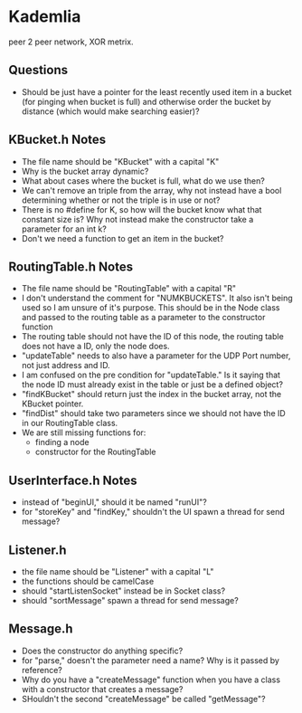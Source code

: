 # Kademlia
peer 2 peer network, XOR metrix.

Questions
---------
- Should be just have a pointer for the least recently used item in a bucket (for pinging when bucket is full) and otherwise order the bucket by distance (which would make searching easier)?

KBucket.h Notes
---------------
- The file name should be "KBucket" with a capital "K"
- Why is the bucket array dynamic?
- What about cases where the bucket is full, what do we use then?
- We can't remove an triple from the array, why not instead have a bool determining whether or not the triple is in use or not?
- There is no #define for K, so how will the bucket know what that constant size is? Why not instead make the constructor take a parameter for an int k?
- Don't we need a function to get an item in the bucket?

RoutingTable.h Notes
--------------------
- The file name should be "RoutingTable" with a capital "R"
- I don't understand the comment for "NUMKBUCKETS". It also isn't being used so I am unsure of it's purpose. This should be in the Node class and passed to the routing table as a parameter to the constructor function
- The routing table should not have the ID of this node, the routing table does not have a ID, only the node does.
- "updateTable" needs to also have a parameter for the UDP Port number, not just address and ID.
- I am confused on the pre condition for "updateTable." Is it saying that the node ID must already exist in the table or just be a defined object?
- "findKBucket" should return just the index in the bucket array, not the KBucket pointer.
- "findDist" should take two parameters since we should not have the ID in our RoutingTable class.
- We are still missing functions for:
  - finding a node
  - constructor for the RoutingTable
 
UserInterface.h Notes
---------------------
- instead of "beginUI," should it be named "runUI"?
- for "storeKey" and "findKey," shouldn't the UI spawn a thread for send message?
 
Listener.h
----------
- the file name should be "Listener" with a capital "L"
- the functions should be camelCase
- should "startListenSocket" instead be in Socket class?
- should "sortMessage" spawn a thread for send message?

Message.h
---------
- Does the constructor do anything specific?
- for "parse," doesn't the parameter need a name? Why is it passed by reference?
- Why do you have a "createMessage" function when you have a class with a constructor that creates a message?
- SHouldn't the second "createMessage" be called "getMessage"?
